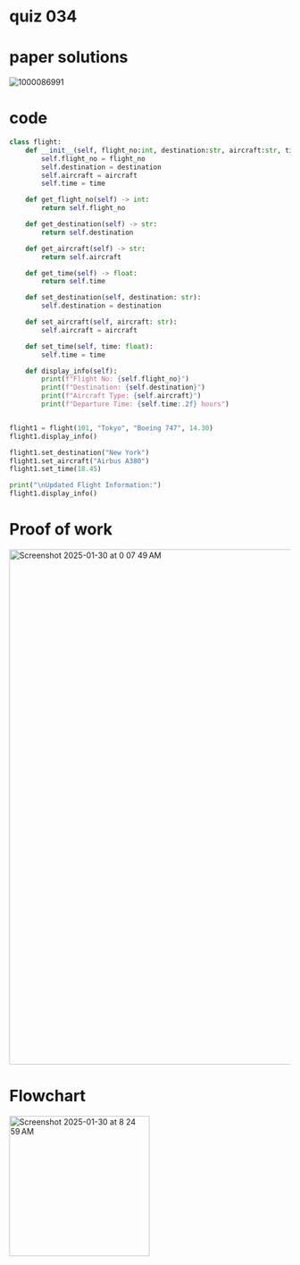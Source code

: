 # quiz 034


# paper solutions
![1000086991](https://github.com/user-attachments/assets/a7d9e946-42e4-461c-b7de-24da94a0559c)


# code
```.py
class flight:
    def __init__(self, flight_no:int, destination:str, aircraft:str, time:float):
        self.flight_no = flight_no
        self.destination = destination
        self.aircraft = aircraft
        self.time = time

    def get_flight_no(self) -> int:
        return self.flight_no

    def get_destination(self) -> str:
        return self.destination

    def get_aircraft(self) -> str:
        return self.aircraft

    def get_time(self) -> float:
        return self.time

    def set_destination(self, destination: str):
        self.destination = destination

    def set_aircraft(self, aircraft: str):
        self.aircraft = aircraft

    def set_time(self, time: float):
        self.time = time

    def display_info(self):
        print(f"Flight No: {self.flight_no}")
        print(f"Destination: {self.destination}")
        print(f"Aircraft Type: {self.aircraft}")
        print(f"Departure Time: {self.time:.2f} hours")


flight1 = flight(101, "Tokyo", "Boeing 747", 14.30)
flight1.display_info()

flight1.set_destination("New York")
flight1.set_aircraft("Airbus A380")
flight1.set_time(18.45)

print("\nUpdated Flight Information:")
flight1.display_info()
```

# Proof of work
<img width="922" alt="Screenshot 2025-01-30 at 0 07 49 AM" src="https://github.com/user-attachments/assets/6479c1de-292d-44fa-a5e8-3f58d0610b7e" />

# Flowchart
<img width="251" alt="Screenshot 2025-01-30 at 8 24 59 AM" src="https://github.com/user-attachments/assets/f388f653-7744-4aa0-9359-43c51be263a3" />
